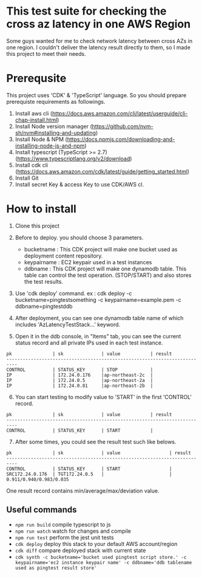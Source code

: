 # This test suite for checking the cross az latency in one AWS Region

 Some guys wanted for me to check network latency between cross AZs in one region. 
 I couldn't deliver the latency result directly to them, so I made this project to meet their needs. 
 

# Prerequsite

This project uses 'CDK' & 'TypeScript' language. So you should prepare prerequiste requirements as followings.

1. Install aws cli (https://docs.aws.amazon.com/cli/latest/userguide/cli-chap-install.html)
2. Install Node version manager (https://github.com/nvm-sh/nvm#installing-and-updating)
3. Install Node & NPM (https://docs.npmjs.com/downloading-and-installing-node-js-and-npm)
4. Install typescript (TypeScript >= 2.7) (https://www.typescriptlang.org/v2/download)
5. Install cdk cli (https://docs.aws.amazon.com/cdk/latest/guide/getting_started.html)
6. Install Git
7. Install secret Key & access Key to use CDK/AWS cl.

# How to install

1. Clone this project
2. Before to deploy. you should choose 3 parameters. 
   - bucketname : This CDK project will make one bucket used as deployment content repository. 
   - keypairname : EC2 keypair used in a test instances
   - ddbname : This CDK project will make one dynamodb table. This table can control the test operation. (STOP/START) and also stores the test results. 
3. Use 'cdk deploy' command. 
   ex : cdk deploy -c bucketname=pingtestsomething -c keypairname=example.pem -c ddbname=pingtestddb

4. After deployment, you can see one dynamodb table name of which includes 'AzLatencyTestStack...' keyword.
5. Open it in the ddb console, in "Items" tab, you can see the current status record and all private IPs used in each test instance.

```
pk               | sk              | value           | result
-------------------------------------------------------------------------- 
CONTROL          | STATUS_KEY      | STOP            | 
IP               | 172.24.0.176    |ap-northeast-2c  |
IP               | 172.24.0.5      |ap-northeast-2a  |
IP               | 172.24.0.81     |ap-northeast-2b  |
```

6. You can start testing to modify value to 'START' in the first 'CONTROL' record.
```
pk               | sk              | value           | result
-------------------------------------------------------------------------- 
CONTROL          | STATUS_KEY      | START           | 
```

7. After some times, you could see the result test such like belows. 
```
pk               | sk              | value                  | result
-------------------------------------------------------------------------- 
CONTROL          | STATUS_KEY      | START                  | 
SRC172.24.0.176  | TGT172.24.0.5   |                        | 0.911/0.940/0.983/0.035
```

 One result record contains min/average/max/deviation value. 

## Useful commands

 * `npm run build`   compile typescript to js
 * `npm run watch`   watch for changes and compile
 * `npm run test`    perform the jest unit tests
 * `cdk deploy`      deploy this stack to your default AWS account/region
 * `cdk diff`        compare deployed stack with current state
 * `cdk synth -c bucketname='bucket used pingtest script store.' -c keypairname='ec2 instance keypair name' -c ddbname='ddb tablename used as pingtest result store'`  
